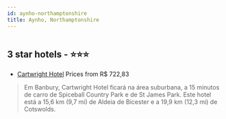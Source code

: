 ```yaml
---
id: aynho-northamptonshire
title: Aynho, Northamptonshire
---
```


<center><img src="https://i.travelapi.com/hotels/24000000/23120000/23112500/23112483/7b58951a_z.jpg" alt="" /></center>


##  3 star hotels - ⭐️⭐️⭐️

-    [Cartwright Hotel](https://www.hurb.com/br/aud/https://www.hurb.com/br/hotels/aynho/cartwright-hotel-HT-NQJR?cmp=18055) Prices from R$ 722,83
   > Em Banbury, Cartwright Hotel ficará na área suburbana, a 15 minutos de carro de Spiceball Country Park e de St James Park. Este hotel está a 15,6 km (9,7 mi) de Aldeia de Bicester e a 19,9 km (12,3 mi) de Cotswolds.
